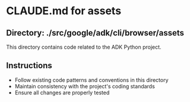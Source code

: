 # CLAUDE.md for assets

## Directory: ./src/google/adk/cli/browser/assets

This directory contains code related to the ADK Python project.

## Instructions
- Follow existing code patterns and conventions in this directory
- Maintain consistency with the project's coding standards
- Ensure all changes are properly tested

